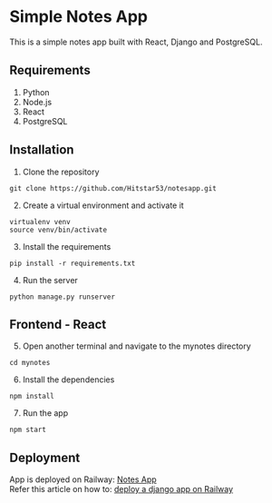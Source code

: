 # Simple Notes App

This is a simple notes app built with React, Django and PostgreSQL.

## Requirements

1. Python
2. Node.js
3. React
4. PostgreSQL

## Installation

1. Clone the repository

```
git clone https://github.com/Hitstar53/notesapp.git
```

2. Create a virtual environment and activate it

```
virtualenv venv
source venv/bin/activate
```

3. Install the requirements

```
pip install -r requirements.txt
```

4. Run the server

```
python manage.py runserver
```

## Frontend - React

5. Open another terminal and navigate to the mynotes directory

```
cd mynotes
```

6. Install the dependencies

```
npm install
```

7. Run the app

```
npm start
```

## Deployment

App is deployed on Railway: [Notes App](https://notesapp-production-8c87.up.railway.app/)  
Refer this article on how to: [deploy a django app on Railway](https://dev.to/osahenru/using-railway-app-to-deploy-your-django-project-3ah1)
